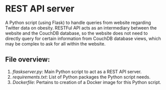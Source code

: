 # REST API server
 A Python script (using Flask) to handle queries from website regarding Twitter data on obesity. RESTFul API acts as an intermediary between the website and the CouchDB database, so the website does not need to directly query for certain information from CouchDB database views, which may be complex to ask for all within the website.

## File overview:
1. *flaskserver.py*: Main Python script to act as a REST API server.
4. *requirements.txt*: List of Python packages the Python script needs.
5. *Dockerfile*: Pertains to creation of a Docker image for this Python script.
